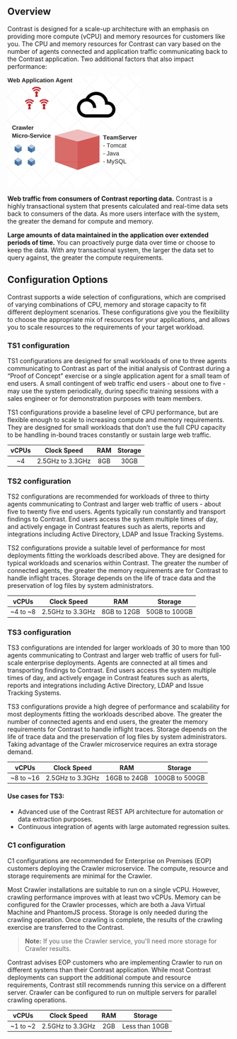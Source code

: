 <!--
  title: "TeamServer Sizing Recommendations",
  description: "AWS like sizing guidelines for TeamServer and Crawler",
  tags: "installation setup EOP sizing TS1 TS2 TS3 C1 crawler"
-->

## Overview

Contrast is designed for a scale-up architecture with an emphasis on providing more compute (vCPU) and memory resources for customers like you. The CPU and memory resources for Contrast can vary based on the number of agents connected and application traffic communicating back to the Contrast application. Two additional factors that also impact performance:

<a href="assets/images/KB2-k02.png" rel="lightbox" title="Components"><img class="thumbnail" src="assets/images/KB2-k02.png"/></a>

**Web traffic from consumers of Contrast reporting data.** Contrast is a highly transactional system that presents calculated and real-time data sets back to consumers of the data. As more users interface with the system, the greater the demand for compute and memory.

**Large amounts of data maintained in the application over extended periods of time.** You can proactively purge data over time or choose to keep the data. With any transactional system, the larger the data set to query against, the greater the compute requirements.

## Configuration Options

Contrast supports a wide selection of configurations, which are comprised of varying combinations of CPU, memory and storage capacity to fit different deployment scenarios. These configurations give you the flexibility to choose the appropriate mix of resources for your applications, and allows you to scale resources to the requirements of your target workload.

### TS1 configuration
TS1 configurations are designed for small workloads of one to three agents communicating to Contrast as part of the initial analysis of Contrast during a “Proof of Concept” exercise or a single application agent for a small team of end users. A small contingent of web traffic end users - about one to five - may use the system periodically, during specific training sessions with a sales engineer or for demonstration purposes with team members.

TS1 configurations provide a baseline level of CPU performance, but are flexible enough to scale to increasing compute and memory requirements. They are designed for small workloads that don’t use the full CPU capacity to be handling in-bound traces constantly or sustain large web traffic. 

| vCPUs | Clock Speed      | RAM | Storage |
|:-----:|:----------------:|:---:|:-------:|
| ~4    | 2.5GHz to 3.3GHz | 8GB |  30GB   |


### TS2 configuration
TS2 configurations are recommended for workloads of three to thirty agents communicating to Contrast and larger web traffic of users - about five to twenty five end users. Agents typically run constantly and transport findings to Contrast. End users access the system multiple times of day, and actively engage in Contrast features such as alerts, reports and integrations including Active Directory, LDAP and Issue Tracking Systems.

TS2 configurations provide a suitable level of performance for most deployments fitting the workloads described above. They are designed for typical workloads and scenarios within Contrast. The greater the number of connected agents, the greater the memory requirements are for Contrast to handle inflight traces. Storage depends on the life of trace data and the preservation of log files by system administrators.

| vCPUs | Clock Speed      | RAM | Storage |
|:--------:|:----------------:|:---:|:-------:|
| ~4 to ~8 | 2.5GHz to 3.3GHz | 8GB to 12GB |  50GB to 100GB   |


### TS3 configuration
TS3 configurations are intended for larger workloads of 30 to more than 100 agents communicating to Contrast and larger web traffic of users for full-scale enterprise deployments. Agents are connected at all times and transporting findings to Contrast. End users access the system multiple times of day, and actively engage in Contrast features such as alerts, reports and integrations including Active Directory, LDAP and Issue Tracking Systems.

TS3 configurations provide a high degree of performance and scalability for most deployments fitting the workloads described above. The greater the number of connected agents and end users, the greater the memory requirements for Contrast to handle inflight traces. Storage depends on the life of trace data and the preservation of log files by system administrators. Taking advantage of the Crawler microservice requires an extra storage demand. 

| vCPUs | Clock Speed      | RAM | Storage |
|:--------:|:----------------:|:---:|:-------:|
| ~8 to ~16 | 2.5GHz to 3.3GHz | 16GB to 24GB |  100GB to 500GB   |


#### Use cases for TS3:
* Advanced use of the Contrast REST API architecture for automation or data extraction purposes.
* Continuous integration of agents with large automated regression suites.


### C1 configuration
C1 configurations are recommended for Enterprise on Premises (EOP) customers deploying the Crawler microservice. The compute, resource and storage requirements are minimal for the Crawler.

Most Crawler installations are suitable to run on a single vCPU. However, crawling performance improves with at least two vCPUs. Memory can be configured for the Crawler processes, which are both a Java Virtual Machine and PhantomJS process. Storage is only needed during the crawling operation. Once crawling is complete, the results of the crawling exercise are transferred to the Contrast. 

> **Note:** If you use the Crawler service, you'll need more storage for Crawler results. 

Contrast advises EOP customers who are implementing Crawler to run on different systems than their Contrast application. While most Contrast deployments can support the additional compute and resource requirements, Contrast still recommends running this service on a different server. Crawler can be configured to run on multiple servers for parallel crawling operations.

| vCPUs | Clock Speed      | RAM | Storage |
|:-----:|:----------------:|:---:|:-------:|
| ~1 to ~2 | 2.5GHz to 3.3GHz | 2GB | Less than 10GB   |



